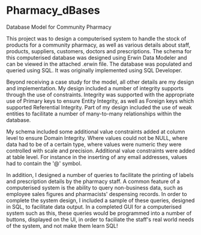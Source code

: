 # Pharmacy_dBases
Database Model for Community Pharmacy

This project was to design a computerised system to handle the stock of products for a community pharmacy, as well as various details about staff, products, suppliers, customers, doctors and prescriptions. The schema for this computerised database was designed using Erwin Data Modeler and can be viewed in the attached .erwin file. The database was populated and queried using SQL. It was originally implemented using SQL Developer. 

Beyond receiving a case study for the model, all other details are my design and implementation. My design included a number of integrity supports through the use of constraints. Integrity was supported with the appropriate use of Primary keys to ensure Entity Integrity, as well as Foreign keys which supported Referential Integrity. Part of my design included the use of weak entities to facilitate a number of many-to-many relationships within the database. 

My schema included some additional value constraints added at column level to ensure Domain Integrity. Where values could not be NULL, where data had to be of a certain type, where values were numeric they were controlled with scale and precision. Additional value constraints were added at table level. For instance in the inserting of any email addresses, values had to contain the '@' symbol.  

In addition, I designed a number of queries to facilitate the printing of labels and prescription details by the pharmacy staff. A common feature of a computerised system is the ability to query non-business data, such as employee sales figures and pharmacists' despensing records. In order to complete the system design, I included a sample of these queries, designed in SQL, to facilitate data output. In a completed GUI for a computerised system such as this, these queries would be programmed into a number of buttons, displayed on the UI, in order to faciliate the staff's real world needs of the system, and not make them learn SQL!
